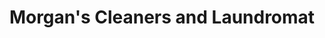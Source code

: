 ---
title: "Morgan's Cleaners and Laundromat"
url: /saint-simons-island/morgans-cleaners-and-laundromat/
shop: laundry
---